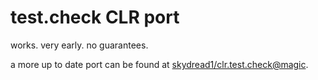 # test.check CLR port

works. very early. no guarantees.

a more up to date port can be found at [skydread1/clr.test.check@magic](https://github.com/skydread1/clr.test.check/tree/magic).
